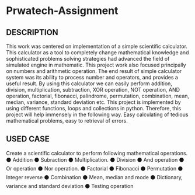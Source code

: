 # Prwatech-Assignment
## DESCRIPTION
This work was centered on implementation of a simple scientific
calculator. This calculator as a tool to completely change mathematical
knowledge and sophisticated problems solving strategies had advanced
the field of simulated engine in mathematic.
This project work also focused principally on numbers and arithmetic
operation. The end result of simple calculator system was its ability to
process number and operators, and provides a useful result. By using
this calculator we can easily perform addition, division, multiplication,
subtraction, XOR operation, NOT operation, AND operation,
factorial, fibonacci, palindrome, permutation, combination, mean, median,
variance, standard deviation etc.
This project is implemented by using different functions, loops and
collections in python.
Therefore, this project will help immensely in the following way. Easy
calculating of tedious mathematical problems, easy to retrieval of errors.
## USED CASE
Create a scientific calculator to perform following mathematical operations.
⚫ Addition
⚫ Subraction
⚫ Multiplication.
⚫ Division
⚫ And operation
⚫ Or operation
⚫ Nor operation.
⚫ Factorial
⚫ Fibonacci
⚫ Permutation
⚫ Integer reverse
⚫ Combination
⚫ Mean, median and mode
⚫ Dictionary, variance and standard deviation
⚫ Testing operation

